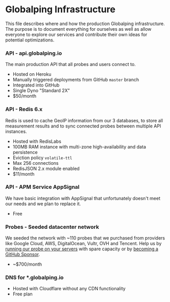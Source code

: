 # Globalping Infrastructure

This file describes where and how the production Globalping infrastructure. 
The purpose is to document everything for ourselves as well as allow everyone to explore our services and contribute their own ideas for potential optimizations.

### API - api.globalping.io

The main production API that all probes and users connect to.

- Hosted on Heroku
- Manually triggered deployments from GitHub `master` branch
- Integrated into GitHub
- Single Dyno "Standard 2X"
- $50/month


### API - Redis 6.x

Redis is used to cache GeoIP information from our 3 databases, to store all measurement results and to sync connected probes between multiple API instances. 

- Hosted with RedisLabs
- 100MB RAM instance with multi-zone high-availability and data persistence
- Eviction policy `volatile-ttl`
- Max 256 connections
- RedisJSON 2.x module enabled
- $11/month


### API - APM Service AppSignal

We have basic integration with AppSignal that unfortunately doesn't meet our needs and we plan to replace it.

- Free


### Probes - Seeded datacenter network

We seeded the network with ~110 probes that we purchased from providers like Google Cloud, AWS, DigitalOcean, Vultr, OVH and Tencent.
Help us by [running our probe on your servers](https://github.com/jsdelivr/globalping-probe#readme) with spare capacity or by [becoming a GitHub Sponsor](https://github.com/sponsors/jsdelivr).

- ~$700/month

### DNS for *.globalping.io

- Hosted with Cloudflare without any CDN functionality
- Free plan
